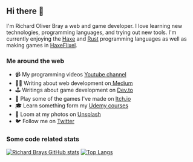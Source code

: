 ## Hi there 👋

I'm Richard Oliver Bray a web and game developer. I love learning new technologies, programming languages, and trying out new tools. I'm currently enjoying the [Haxe](https://haxe.org/) and [Rust](https://www.rust-lang.org/) programming languages as well as making games in [HaxeFlixel](https://haxeflixel.com/).

### Me around the web

- 📹 My programming videos [Youtube channel](https://www.youtube.com/c/RichardBray)
- ✍🏾 Writing about web development on[ Medium](https://medium.com/@richbray)
- 🕹 Writings about game development on [Dev.to](https://dev.to/richardbray)
- 👾 Play some of the games I've made on [Itch.io](https://hellolightbulb.itch.io/)
- 🎓 Learn something form my [Udemy courses](https://www.udemy.com/user/richard-bray/)
- 📸 Loom at my photos on [Unsplash](https://unsplash.com/@hellolightbulb)
- 🐦 Follow me on [Twitter](https://twitter.com/Ceiga)

### Some code related stats

[![Richard Brays GitHub stats](https://github-readme-stats.vercel.app/api?username=RichardBray&count_private=true)](https://github.com/anuraghazra/github-readme-stats)
[![Top Langs](https://github-readme-stats.vercel.app/api/top-langs/?username=RichardBray&layout=compact&hide=css,html)](https://github.com/anuraghazra/github-readme-stats)

